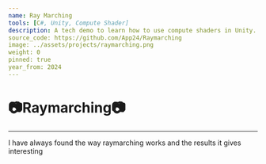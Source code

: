 ```yaml
---
name: Ray Marching
tools: [C#, Unity, Compute Shader]
description: A tech demo to learn how to use compute shaders in Unity.
source_code: https://github.com/App24/Raymarching
image: ../assets/projects/raymarching.png
weight: 0
pinned: true
year_from: 2024
---
```


# 📷Raymarching📷

---

I have always found the way raymarching works and the results it gives interesting

<!-- [Source Code](https://github.com/App24/Raymarching) -->